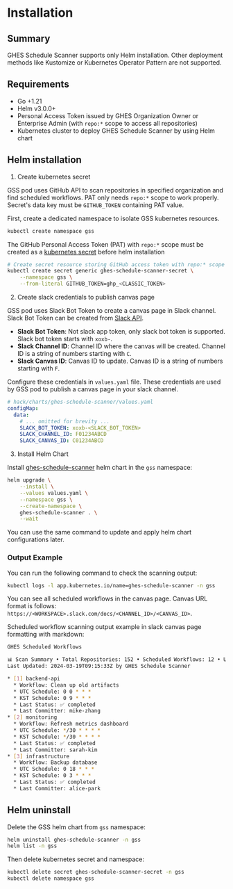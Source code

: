 # Installation

## Summary

GHES Schedule Scanner supports only Helm installation. Other deployment methods like Kustomize or Kubernetes Operator Pattern are not supported.

## Requirements

- Go +1.21
- Helm v3.0.0+
- Personal Access Token issued by GHES Organization Owner or Enterprise Admin (with `repo:*` scope to access all repositories)
- Kubernetes cluster to deploy GHES Schedule Scanner by using Helm chart

## Helm installation

1. Create kubernetes secret

GSS pod uses GitHub API to scan repositories in specified organization and find scheduled workflows. PAT only needs `repo:*` scope to work properly. Secret's data key must be `GITHUB_TOKEN` containing PAT value.

First, create a dedicated namespace to isolate GSS kubernetes resources.

```bash
kubectl create namespace gss
```

The GitHub Personal Access Token (PAT) with `repo:*` scope must be created as a [kubernetes secret](https://kubernetes.io/docs/concepts/configuration/secret/) before helm installation

```bash
# Create secret resource storing GitHub access token with repo:* scope
kubectl create secret generic ghes-schedule-scanner-secret \
    --namespace gss \
    --from-literal GITHUB_TOKEN=ghp_<CLASSIC_TOKEN>
```

2. Create slack credentials to publish canvas page

GSS pod uses Slack Bot Token to create a canvas page in Slack channel. Slack Bot Token can be created from [Slack API](https://api.slack.com/apps).

- **Slack Bot Token**: Not slack app token, only slack bot token is supported. Slack bot token starts with `xoxb-`.
- **Slack Channel ID**: Channel ID where the canvas will be created. Channel ID is a string of numbers starting with `C`.
- **Slack Canvas ID**: Canvas ID to update. Canvas ID is a string of numbers starting with `F`.

Configure these credentials in `values.yaml` file. These credentials are used by GSS pod to publish a canvas page in your slack channel.

```yaml
# hack/charts/ghes-schedule-scanner/values.yaml
configMap:
  data:
    # ... omitted for brevity ...
    SLACK_BOT_TOKEN: xoxb-<SLACK_BOT_TOKEN>
    SLACK_CHANNEL_ID: F01234ABCD
    SLACK_CANVAS_ID: C01234ABCD
```

3. Install Helm Chart

Install [ghes-schedule-scanner](https://github.com/younsl/gss/tree/main/hack/charts/ghes-schedule-scanner) helm chart in the `gss` namespace:

```bash
helm upgrade \
    --install \
    --values values.yaml \
    --namespace gss \
    --create-namespace \
    ghes-schedule-scanner . \
    --wait
```

You can use the same command to update and apply helm chart configurations later.

### Output Example

You can run the following command to check the scanning output:

```bash
kubectl logs -l app.kubernetes.io/name=ghes-schedule-scanner -n gss
```

You can see all scheduled workflows in the canvas page. Canvas URL format is follows: `https://<WORKSPACE>.slack.com/docs/<CHANNEL_ID>/<CANVAS_ID>`.

Scheduled workflow scanning output example in slack canvas page formatting with markdown:

```bash
GHES Scheduled Workflows

📊 Scan Summary • Total Repositories: 152 • Scheduled Workflows: 12 • Unknown Committers: 3 
Last Updated: 2024-03-19T09:15:33Z by GHES Schedule Scanner

* [1] backend-api
  * Workflow: Clean up old artifacts
  * UTC Schedule: 0 0 * * *
  * KST Schedule: 0 9 * * *
  * Last Status: ✅ completed
  * Last Committer: mike-zhang
* [2] monitoring
  * Workflow: Refresh metrics dashboard
  * UTC Schedule: */30 * * * *
  * KST Schedule: */30 * * * * 
  * Last Status: ✅ completed
  * Last Committer: sarah-kim
* [3] infrastructure
  * Workflow: Backup database
  * UTC Schedule: 0 18 * * *
  * KST Schedule: 0 3 * * *
  * Last Status: ✅ completed
  * Last Committer: alice-park
```

## Helm uninstall

Delete the GSS helm chart from `gss` namespace:

```bash
helm uninstall ghes-schedule-scanner -n gss
helm list -n gss
```

Then delete kubernetes secret and namespace:

```bash
kubectl delete secret ghes-schedule-scanner-secret -n gss
kubectl delete namespace gss
```